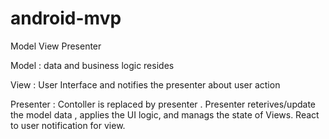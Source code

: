 # android-mvp

Model View Presenter

Model : data and business logic resides

View : User Interface and notifies the presenter about user action

Presenter : Contoller is replaced by presenter .
            Presenter reterives/update the model data , applies the UI logic,
            and manags the state of Views. React to user notification for view.
